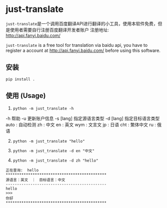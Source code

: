 # just-translate

`just-translate`是一个调用百度翻译API进行翻译的小工具，使用本软件免费，但是使用者需要自行注册百度翻译开发者账户
注册地址:　http://api.fanyi.baidu.com/

`just-translate` is a free tool for translation via baidu api, you have to register a account at http://api.fanyi.baidu.com/ before using this software.

## 安装

`pip install .`

## 使用 (Usage)

1. `python -m just_translate -h`


-h  帮助
-u  更新账户信息
-s  [lang] 指定源语言类型
-d  [lang]     指定目标语言类型
    auto   : 自动检测
    zh     : 中文
    en     : 英文
    wym    : 文言文
    jp     : 日语
    cht    : 繁体中文
    ru     : 俄语

2. `python -m just_translate "hello"`

3. `python -m just_translate -d en "中文"`

4. `python -m just_translate -d zh "hello"`

```
正在查询:  hello
*********************************************
源语言：英文　｜　目标语言：中文
---------------------------------------------
hello
>>>
你好
*********************************************
```